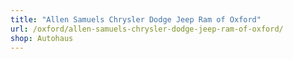 ```yaml
---
title: "Allen Samuels Chrysler Dodge Jeep Ram of Oxford"
url: /oxford/allen-samuels-chrysler-dodge-jeep-ram-of-oxford/
shop: Autohaus
---
```

